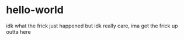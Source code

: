 # hello-world
idk what the frick just happened but idk really care, ima get the frick up outta here

